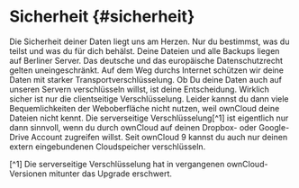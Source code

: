 # Sicherheit {#sicherheit}
Die Sicherheit deiner Daten liegt uns am Herzen. Nur du bestimmst, was du teilst und was du für dich behälst. Deine Dateien und alle Backups liegen auf Berliner Server. Das deutsche und das europäische Datenschutzrecht gelten uneingeschränkt.
Auf dem Weg durchs Internet schützen wir deine Daten mit starker Transportverschlüsselung. Ob Du deine Daten auch auf unseren Servern verschlüsseln willst, ist deine Entscheidung. Wirklich sicher ist nur die clientseitige Verschlüsselung. Leider kannst du dann viele Bequemlichkeiten der Weboberfläche nicht nutzen, weil ownCloud deine Dateien nicht kennt.
Die serverseitige Verschlüsselung[^1] ist eigentlich nur dann sinnvoll, wenn du durch ownCloud auf deinen Dropbox- oder Google-Drive Account zugreifen willst.
Seit ownCloud 9 kannst du auch nur deinen extern eingebundenen Cloudspeicher verschlüsseln.

[^1] Die serverseitige Verschlüsselung hat in vergangenen ownCloud-Versionen mitunter das Upgrade erschwert.
